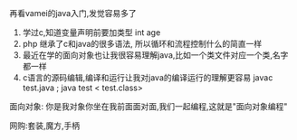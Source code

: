 ---
---

再看vamei的java入门,发觉容易多了
1. 学过c,知道变量声明前要加类型 int age
2. php  继承了c和java的很多语法, 所以循环和流程控制什么的简直一样
3. 最近在学的面向对象也让我很容易理解java,比如一个类文件对应一个类,名字都一样
4. c语言的源码编辑,编译和运行让我对java的编译运行的理解更容易 javac test.java ; java test < test.class>

面向对象: 你是我对象你坐在我前面面对面,我们一起编程,这就是"面向对象编程"

网购:套装,魔方,手柄
